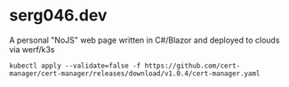 # serg046.dev
A personal "NoJS" web page written in C#/Blazor and deployed to clouds via werf/k3s

```code
kubectl apply --validate=false -f https://github.com/cert-manager/cert-manager/releases/download/v1.0.4/cert-manager.yaml
```
